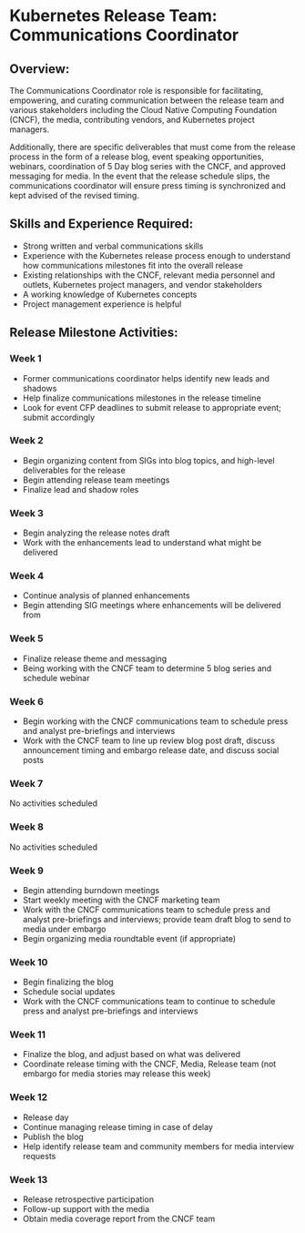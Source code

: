# Kubernetes Release Team: Communications Coordinator

## Overview:

The Communications Coordinator role is responsible for facilitating, empowering, and curating communication between the release team and various stakeholders including the Cloud Native Computing Foundation (CNCF), the media, contributing vendors, and Kubernetes project managers. 

Additionally, there are specific deliverables that must come from the release process in the form of a release blog, event speaking opportunities, webinars, coordination of 5 Day blog series with the CNCF, and approved messaging for media. In the event that the release schedule slips, the communications coordinator will ensure press timing is synchronized and kept advised of the revised timing.  

## Skills and Experience Required:

- Strong written and verbal communications skills
- Experience with the Kubernetes release process enough to understand how communications milestones fit into the overall release
- Existing relationships with the CNCF, relevant media personnel and outlets, Kubernetes project managers, and vendor stakeholders
- A working knowledge of Kubernetes concepts
- Project management experience is helpful

## Release Milestone Activities:

### Week 1

- Former communications coordinator helps identify new leads and shadows
- Help finalize communications milestones in the release timeline
- Look for event CFP deadlines to submit release to appropriate event; submit accordingly

### Week 2

- Begin organizing content from SIGs into blog topics, and high-level deliverables for the release
- Begin attending release team meetings
- Finalize lead and shadow roles

### Week 3

- Begin analyzing the release notes draft
- Work with the enhancements lead to understand what might be delivered

### Week 4

- Continue analysis of planned enhancements
- Begin attending SIG meetings where enhancements will be delivered from

### Week 5

- Finalize release theme and messaging
- Being working with the CNCF team to determine 5 blog series and schedule webinar

### Week 6

- Begin working with the CNCF communications team to schedule press and analyst pre-briefings and interviews
- Work with the CNCF team to line up review blog post draft, discuss announcement timing and embargo release date, and discuss social posts

### Week 7

No activities scheduled

### Week 8

No activities scheduled

### Week 9

- Begin attending burndown meetings
- Start weekly meeting with the CNCF marketing team
- Work with the CNCF communications team to schedule press and analyst pre-briefings and interviews; provide team draft blog to send to media under embargo
- Begin organizing media roundtable event (if appropriate)

### Week 10

- Begin finalizing the blog
- Schedule social updates
- Work with the CNCF communications team to continue to schedule press and analyst pre-briefings and interviews

### Week 11

- Finalize the blog, and adjust based on what was delivered
- Coordinate release timing with the CNCF, Media, Release team (not embargo for media stories may release this week)

### Week 12

- Release day
- Continue managing release timing in case of delay
- Publish the blog
- Help identify release team and community members for media interview requests

### Week 13

- Release retrospective participation
- Follow-up support with the media
- Obtain media coverage report from the CNCF team
